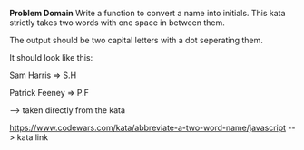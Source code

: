 **Problem Domain**
Write a function to convert a name into initials. This kata strictly takes two words with one space in between them.

The output should be two capital letters with a dot seperating them.

It should look like this:

Sam Harris => S.H

Patrick Feeney => P.F

  --> taken directly from the kata 


https://www.codewars.com/kata/abbreviate-a-two-word-name/javascript
 --> kata link

